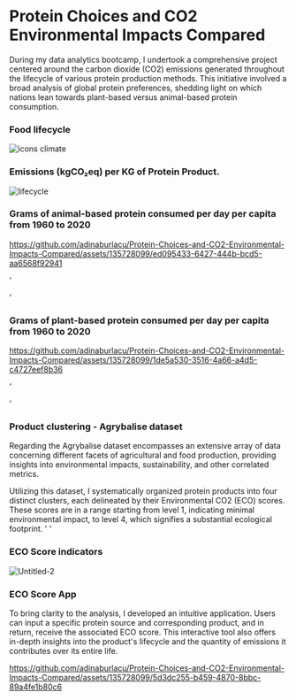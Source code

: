 # Protein Choices and CO2 Environmental Impacts Compared


During my data analytics bootcamp, I undertook a comprehensive project centered around the carbon dioxide (CO2) emissions generated throughout the lifecycle of various protein production methods. This initiative involved a broad analysis of global protein preferences, shedding light on which nations lean towards plant-based versus animal-based protein consumption. 


### Food lifecycle 
![icons climate](https://github.com/adinaburlacu/Protein-Choices-and-CO2-Environmental-Impacts-Compared/assets/135728099/5ffce161-4edc-4752-8b60-4d84136bb331)


### Emissions (kgCO₂eq) per KG of Protein Product.
![lifecycle](https://github.com/adinaburlacu/Protein-Choices-and-CO2-Environmental-Impacts-Compared/assets/135728099/1e0b545f-e599-4978-8b63-f43e9d9d6b94)

### Grams of animal-based protein consumed per day per capita from 1960 to 2020
https://github.com/adinaburlacu/Protein-Choices-and-CO2-Environmental-Impacts-Compared/assets/135728099/ed095433-6427-444b-bcd5-aa6568f92941

'

'
### Grams of plant-based protein consumed per day per capita from 1960 to 2020

https://github.com/adinaburlacu/Protein-Choices-and-CO2-Environmental-Impacts-Compared/assets/135728099/1de5a530-3516-4a66-a4d5-c4727eef8b36

'

'

### Product clustering - Agrybalise dataset 

Regarding the Agrybalise dataset encompasses an extensive array of data concerning different facets of agricultural and food production, providing insights into environmental impacts, sustainability, and other correlated metrics. 


Utilizing this dataset, I systematically organized protein products into four distinct clusters, each delineated by their Environmental CO2 (ECO) scores. These scores are in a range starting from level 1, indicating minimal environmental impact, to level 4, which signifies a substantial ecological footprint.
'
'

### ECO Score indicators
![Untitled-2](https://github.com/adinaburlacu/Protein-Choices-and-CO2-Environmental-Impacts-Compared/assets/135728099/f802f214-4964-47d6-a30a-eafe254da4ed)


### ECO Score App
To bring clarity to the analysis, I developed an intuitive application. Users can input a specific protein source and corresponding product, and in return, receive the associated ECO score. This interactive tool also offers in-depth insights into the product's lifecycle and the quantity of emissions it contributes over its entire life.





https://github.com/adinaburlacu/Protein-Choices-and-CO2-Environmental-Impacts-Compared/assets/135728099/5d3dc255-b459-4870-8bbc-89a4fe1b80c6


